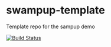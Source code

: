 # swampup-template
Template repo for the sampup demo

[![Build Status](http://labs.laurentgrangeau.fr:8001/buildStatus/icon?job=laurentgrangeau/swampup-template/master)](http://labs.laurentgrangeau.fr:8001/job/laurentgrangeau/job/swampup-template/job/master/)

